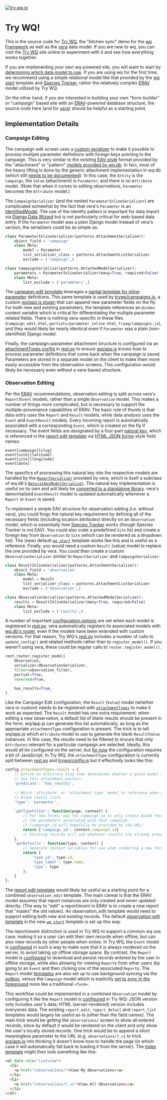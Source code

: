 [![try.wq.io](https://raw.githubusercontent.com/powered-by-wq/try.wq.io/master/app/images/icon-192.png)](https://try.wq.io)

# Try WQ!

This is the source code for [Try WQ], the "kitchen sync" demo for the [wq Framework] as well as the [vera] data model.  If you are new to wq, you can visit the [Try WQ] site online to experiment with it and see how everything works together.

If you are implementing your own wq-powered site, you will want to start by [determining which data model to use][data model].  If you are using wq for the first time, we recommend using a simple relational model like that provided by the [wq start] template and [Species Tracker], rather the relatively complex [ERAV] model utilized by Try WQ.

On the other hand, if you are interested in building your own "form-builder" or "campaign" based site with an [ERAV]-powered database structure, the source code here (and for [vera](https://github.com/wq/vera)) should be helpful as a starting point.

## Implementation Details

### Campaign Editing
The campaign edit screen uses a [custom serializer][serializers.py] to make it possible to process multiple parameter definitions with foreign keys pointing to the campaign.  This is very similar to the existing [EAV-style][data model] format provided by the "attachment" or "pattern" [models provided by wq.db][patterns].  In fact, most of the heavy lifting is done by the generic attachment implementation in wq.db (which still [needs to be documented][issue-21]).  In this case, the `Entity` is the `Campaign`, the `Value` (attachment) is `Parameter`, and there is no `Attribute` model.  (Note that when it comes to editing *observations*, `Parameter` becomes the `Attribute` model.)

The `CampaignSerializer` (and the nested `ParameterInlineSerializer`) are complicated somewhat by the fact that vera's `Parameter` is an [IdentifiedModel][identify].  The use of the identify pattern is important for data import via [Django Data Wizard] but is not particularly critical for web-based data entry.  If the `Parameter` model was a plain Django model instead of vera's version, the serializers could be as simple as:

```python
class ParameterInlineSerializer(patterns.AttachmentSerializer):
    object_field = 'campaign'
    class Meta:
        model = Parameter
        list_serializer_class = patterns.AttachmentListSerializer
        exclude = ('campaign',)

class CampaignSerializer(patterns.AttachedModelSerializer):
    parameters = ParameterInlineSerializer(many=True, required=False)
    class Meta:
        list_exclude = ('parameters',)
```

The [campaign edit template][campaign_edit] leverages a [partial template for inline parameter][parameter_inline] definitions.  This same template is used by [trywq/campaigns.js][campaigns.js], a custom [wq/app.js plugin][wq/app.js] that can append new parameter fields on the fly.  For both new and existing parameters, the template references an `@index` context variable which is critical for differentiating the multiple parameter related fields.  There is nothing vera-specific in these files (`campaign_edit.html`, `partials/parameter_inline.html`, `trywq/campaigns.js`), and they would likely be nearly identical even if `Parameter` was a plain (non-identified) Django model.

Finally, the campaign+parameter attachment structure is configured via an [attachmentTypes config][wq/app.js] in  [rest.py] to ensure [wq/app.js] knows how to process parameter definitions that come back when the campaign is saved.  Parameters are stored in a separate model on the client to make them more easily accessible from the observation screens.  This configuration would likely be necessary even without a vera-based structure.

### Observation Editing
Per the [ERAV] recommendations, observation editing is split across vera's `Report`/`Event` models, rather than a single `Observation` model.  This makes a number of things more complicated, but is necessary to support the multiple-provenance capabilities of ERAV.  The basic rule of thumb is that data *entry* uses the `Report` and `Result` models, while data *analysis* uses the `Event` and `EventResult` models.  Every incoming report is automatically associated with a corresponding `Event`, which is created on the fly if necessary.  The event fields are designated by a four-part [natural key][ERAV], which is referenced in the [report edit template][report_edit] via [HTML JSON forms]-style field names:

```
event[campaign][slug]
event[site][latitude]
event[site][longitude]
event[date]
```

The specifics of processing this natural key into the respective models are handled by the [`ReportSerializer`][vera-serializers] provided by vera, which is itself a subclass of wq.db's [`NaturalKeyModelSerializer`][patterns-base-serializers].  The natural key implementation is useful on its own and will likely be [converted to a standalone library][issue-50].  vera's denormalized `EventResult` model is updated automatically whenever a `Report` or `Event` is saved.

To implement a simple EAV structure for observation editing (i.e. without vera), you could forgo the natural key requirement by defining all of the necessary fields (including location attributes) directly on an `Observation` model, which is essentially how [Species Tracker] works (though Species Tracker is not EAV).  You could also crate a predefined `Site` list and create a foreign key from `Observation` to `Site` (which can be rendered as a dropdown list).  The (new) default [`wq start`][wq start] template works like this and is useful as a reference.  Finally, you would need a custom `Result` (value) model to replace the one provided by vera.  You could then create a custom `ObservationSerializer` similar to `ReportSerializer` and `CampaignSerializer`:

```python
class ResultInlineSerializer(patterns.AttachmentSerializer):
    object_field = 'observation'
    class Meta:
        model = Result
        list_serializer_class = patterns.AttachmentListSerializer
        exclude = ('observation',)

class ObservationSerializer(patterns.AttachedModelSerializer):
    results = ResultInlineSerializer(many=True, required=False)
    class Meta:
        list_exclude = ('results',)
```

A number of important [configuration options][config] are set when each model is registered in [rest.py].  vera automatically registers its associated models with [wq.db's router][router], even if the models have been extended with custom versions.  For that reason, Try WQ's [rest.py] includes a number of calls to `update_config()` and related methods rather than to `register_model()`.  If you weren't using vera, these could be regular calls to `router.register_model()`.

```python
rest.router.register_model(
    Observation,
    serializer=ObservationSerializer,
    filter=observation_filter,
    partial=True,
    reversed=True,

    has_results=True,
)
```

Like the Campaign Edit configuration, the `Result` (`Value`) model (whether vera or custom) needs to be registered with [`attachmentTypes`][wq/app.js] to make it work as expected.  The `Result` model has one extra requirement: when editing a new observation, a default list of blank results should be present in the form.  wq/app.js can generate this list automatically, as long as the appropriate `attachmentType` configuration is present.  The trick is to tell wq/app.js which `Attribute` model to use to generate the blank `Result`/`Value` instances.  In this case, the results need to be filtered to ensure that only `Attributes` relevant for a particular campaign are selected.  Ideally, this would all be configured on the server, but [for now][issue-38] the configuration requires a bit of JavaScript.  In Try WQ, the `attachmentType` configuration is currently split between [rest.py] and [trywq/config.js][config.js] but it effectively looks like this:

```javascript
config.attachmentTypes.result = {
    // Define an arbitrary flag that determines whether a given model should 
    // use this attachment pattern.
    'predicate': 'has_results',
    
    // Which 'attribute' or 'attachment type' model to reference when generating
    // blank result lists
    'type': 'parameter',
    
    'getTypeFilter': function(page, context) {
        // For new forms, use the campaign_id to only create blank results for
        // the parameters associated with that campaign.
        // (campaign_id will hopefully be provided by the URL)
        return {'campaign_id': context.campaign_id}
        // Existing records will use whatever results are already present
    },
    'getDefaults': function(type, context) {
        // Generate context variables for use when rendering a new form
        return {
            'type_id': type.id,
            'type_label': type.name,
            'type': type
        };
    }
};
```

The [report edit template][report_edit] would likely be useful as a starting point for a combined `observation_edit` template.  The main caveat is that the ERAV model assumes that report instances are only created and never updated directly.  (The way to "edit" a report/event in ERAV is to create a new report that "masks" the old values).  An observation_edit template would need to support editing both new and existing records.  The default [observation edit template][observation_edit] in the new [`wq start`][wq start] template is set up this way.

The report/event distinction is used in Try WQ to support a common wq use case: making it so a user can edit their own records when offline, but can also view records by other people when online.  In Try WQ, the `Event` model is [configured][rest.py] in such a way to make sure that it is always rendered on the server, to avoid taking up offline storage space.  By contrast, the `Report` model is [configured][rest.py] to download and persist records entered by the user in offline storage, while also allowing for viewing `Report`s from other users (by going to an `Event` and then clicking one of the associated `Report`s.  The `Report` model [templates][report_edit] are also set up to use background syncing via the [outbox], versus the `Campaign` model which is explicitly [set to sync in the foreground][campaign_edit] more like a traditional `<form>`.

This workflow could be implemented in a combined `Observation` model by configuring it like the `Report` model is [configured][rest.py] in Try WQ: JSON version only includes user's data; HTML (server-rendered) version includes everyones data.  The existing `report_edit`, `report_detail` and `report_list` templates would largely be useful as-is (other than the field names).  The main trick would be getting the `observations/` screen to show all entered records, since by default it would be rendered on the client and only show the user's locally stored records.  One trick would be to append a short meaningless parameter to the URL (e.g. `observations/?_=1` to trick [wq/app.js] into thinking it doesn't know how to handle the page (in which case it will automatically fall back to loading it from the server).  The [index template][index] might then look something like this:

```html
<ul data-role="listview">
  <li>
    <a href="/observations/">View My Observations</a>
  </li>
  <li>
    <a href="/observations/?_=1">View All Observations</a>
  </li>
</ul>
```

[wq Framework]: https://wq.io/
[vera]: https://wq.io/vera
[wq start]: https://wq.io/docs/setup
[Species Tracker]: https://github.com/powered-by-wq/species.wq.io
[Try WQ]: https://try.wq.io/
[ERAV]: https://wq.io/docs/erav
[data model]: https://wq.io/docs/eav-vs-relational

[wq/app.js]: https://wq.io/docs/app-js
[issue-21]: https://github.com/wq/wq/issues/21
[patterns]: https://wq.io/docs/about-patterns
[identify]: https://wq.io/docs/identify
[HTML JSON forms]: http://www.w3.org/TR/html-json-forms/
[Django Data Wizard]: https://github.com/wq/django-data-wizard
[issue-50]: https://github.com/wq/wq.db/issues/50
[wq start]: https://github.com/wq/wq-django-template
[router]: https://wq.io/docs/router
[issue-38]: https://github.com/wq/wq.app/issues/38
[outbox]: https://wq.io/docs/outbox-js
[config]: https://wq.io/docs/config

[serializers.py]: https://github.com/powered-by-wq/try.wq.io/blob/master/db/campaigns/serializers.py
[campaign_edit]: https://github.com/powered-by-wq/try.wq.io/blob/master/templates/campaign_edit.html
[parameter_inline]: https://github.com/powered-by-wq/try.wq.io/blob/master/templates/partials/parameter_inline.html
[campaigns.js]: https://github.com/powered-by-wq/try.wq.io/blob/master/app/js/trywq/campaigns.js
[rest.py]: https://github.com/powered-by-wq/try.wq.io/blob/master/db/campaigns/rest.py
[report_edit]:https://github.com/powered-by-wq/try.wq.io/blob/master/templates/report_edit.html
[vera-serializers]: https://github.com/wq/vera/blob/master/vera/serializers.py
[patterns-base-serializers]: https://github.com/wq/wq.db/blob/master/patterns/base/serializers.py
[config.js]: https://github.com/powered-by-wq/try.wq.io/blob/master/app/js/trywq/config.js
[observation_edit]: https://github.com/wq/wq-django-template/blob/master/django_project/templates/observation_edit.html
[index]: https://github.com/powered-by-wq/try.wq.io/blob/master/templates/index.html

